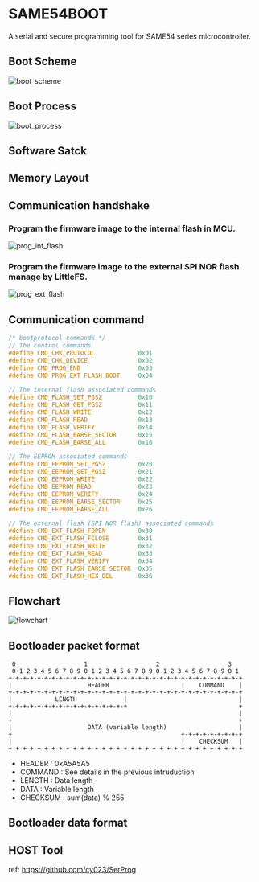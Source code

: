 # SAME54BOOT

A serial and secure programming tool for SAME54 series microcontroller.

## Boot Scheme

![boot_scheme](./Img/boot_scheme.png)

## Boot Process

![boot_process](./Img/boot_process.png)

## Software Satck

## Memory Layout

## Communication handshake
### Program the firmware image to the internal flash in MCU.
![prog_int_flash](./Img/communication_handshake_prog_internal_flash.png)

### Program the firmware image to the external SPI NOR flash manage by LittleFS.
![prog_ext_flash](./Img/communication_handshake_prog_external_flash.png)

## Communication command
```c
/* bootprotocol commands */
// The control commands
#define CMD_CHK_PROTOCOL            0x01
#define CMD_CHK_DEVICE              0x02
#define CMD_PROG_END                0x03
#define CMD_PROG_EXT_FLASH_BOOT     0x04

// The internal flash associated commands
#define CMD_FLASH_SET_PGSZ          0x10
#define CMD_FLASH_GET_PGSZ          0x11
#define CMD_FLASH_WRITE             0x12
#define CMD_FLASH_READ              0x13
#define CMD_FLASH_VERIFY            0x14
#define CMD_FLASH_EARSE_SECTOR      0x15
#define CMD_FLASH_EARSE_ALL         0x16

// The EEPROM associated commands
#define CMD_EEPROM_SET_PGSZ         0x20
#define CMD_EEPROM_GET_PGSZ         0x21
#define CMD_EEPROM_WRITE            0x22
#define CMD_EEPROM_READ             0x23
#define CMD_EEPROM_VERIFY           0x24
#define CMD_EEPROM_EARSE_SECTOR     0x25
#define CMD_EEPROM_EARSE_ALL        0x26

// The external flash (SPI NOR flash) associated commands
#define CMD_EXT_FLASH_FOPEN         0x30
#define CMD_EXT_FLASH_FCLOSE        0x31
#define CMD_EXT_FLASH_WRITE         0x32
#define CMD_EXT_FLASH_READ          0x33
#define CMD_EXT_FLASH_VERIFY        0x34
#define CMD_EXT_FLASH_EARSE_SECTOR  0x35
#define CMD_EXT_FLASH_HEX_DEL       0x36
```

## Flowchart

![flowchart](./Img/flowchart.png)

## Bootloader packet format
```
 0                   1                   2                   3
 0 1 2 3 4 5 6 7 8 9 0 1 2 3 4 5 6 7 8 9 0 1 2 3 4 5 6 7 8 9 0 1
+-+-+-+-+-+-+-+-+-+-+-+-+-+-+-+-+-+-+-+-+-+-+-+-+-+-+-+-+-+-+-+-+
|                     HEADER                    |    COMMAND    |
+-+-+-+-+-+-+-+-+-+-+-+-+-+-+-+-+-+-+-+-+-+-+-+-+-+-+-+-+-+-+-+-+
|            LENGTH             |                               |
+-+-+-+-+-+-+-+-+-+-+-+-+-+-+-+-+                               +
|                                                               |
+                                                               +
|                     DATA (variable length)                    |
+                                               +-+-+-+-+-+-+-+-+
|                                               |    CHECKSUM   |
+-+-+-+-+-+-+-+-+-+-+-+-+-+-+-+-+-+-+-+-+-+-+-+-+-+-+-+-+-+-+-+-+
```

- HEADER   : 0xA5A5A5
- COMMAND  : See details in the previous intruduction
- LENGTH   : Data length
- DATA     : Variable length
- CHECKSUM : sum(data) % 255


## Bootloader data format

## HOST Tool

ref: <https://github.com/cy023/SerProg>
